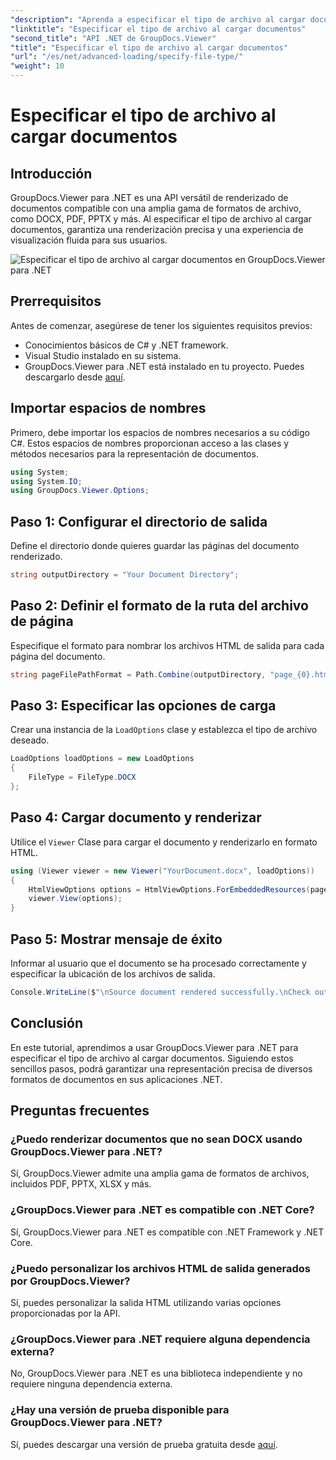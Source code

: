 ```yaml
---
"description": "Aprenda a especificar el tipo de archivo al cargar documentos con GroupDocs.Viewer para .NET. Represente con precisión varios formatos en sus aplicaciones .NET."
"linktitle": "Especificar el tipo de archivo al cargar documentos"
"second_title": "API .NET de GroupDocs.Viewer"
"title": "Especificar el tipo de archivo al cargar documentos"
"url": "/es/net/advanced-loading/specify-file-type/"
"weight": 10
---
```


# Especificar el tipo de archivo al cargar documentos

## Introducción
GroupDocs.Viewer para .NET es una API versátil de renderizado de documentos compatible con una amplia gama de formatos de archivo, como DOCX, PDF, PPTX y más. Al especificar el tipo de archivo al cargar documentos, garantiza una renderización precisa y una experiencia de visualización fluida para sus usuarios.

![Especificar el tipo de archivo al cargar documentos en GroupDocs.Viewer para .NET](/viewer/advanced-loading/specify-file-type-when-loading-documents-img.png)

## Prerrequisitos
Antes de comenzar, asegúrese de tener los siguientes requisitos previos:
- Conocimientos básicos de C# y .NET framework.
- Visual Studio instalado en su sistema.
- GroupDocs.Viewer para .NET está instalado en tu proyecto. Puedes descargarlo desde [aquí](https://releases.groupdocs.com/viewer/net/).
##
## Importar espacios de nombres
Primero, debe importar los espacios de nombres necesarios a su código C#. Estos espacios de nombres proporcionan acceso a las clases y métodos necesarios para la representación de documentos.
```csharp
using System;
using System.IO;
using GroupDocs.Viewer.Options;
```
## Paso 1: Configurar el directorio de salida
Define el directorio donde quieres guardar las páginas del documento renderizado.
```csharp
string outputDirectory = "Your Document Directory";
```
## Paso 2: Definir el formato de la ruta del archivo de página
Especifique el formato para nombrar los archivos HTML de salida para cada página del documento.
```csharp
string pageFilePathFormat = Path.Combine(outputDirectory, "page_{0}.html");
```
## Paso 3: Especificar las opciones de carga
Crear una instancia de la `LoadOptions` clase y establezca el tipo de archivo deseado.
```csharp
LoadOptions loadOptions = new LoadOptions
{
    FileType = FileType.DOCX
};
```
## Paso 4: Cargar documento y renderizar
Utilice el `Viewer` Clase para cargar el documento y renderizarlo en formato HTML.
```csharp
using (Viewer viewer = new Viewer("YourDocument.docx", loadOptions))
{
    HtmlViewOptions options = HtmlViewOptions.ForEmbeddedResources(pageFilePathFormat);
    viewer.View(options);
}
```
## Paso 5: Mostrar mensaje de éxito
Informar al usuario que el documento se ha procesado correctamente y especificar la ubicación de los archivos de salida.
```csharp
Console.WriteLine($"\nSource document rendered successfully.\nCheck output in {outputDirectory}.");
```

## Conclusión
En este tutorial, aprendimos a usar GroupDocs.Viewer para .NET para especificar el tipo de archivo al cargar documentos. Siguiendo estos sencillos pasos, podrá garantizar una representación precisa de diversos formatos de documentos en sus aplicaciones .NET.
## Preguntas frecuentes
### ¿Puedo renderizar documentos que no sean DOCX usando GroupDocs.Viewer para .NET?
Sí, GroupDocs.Viewer admite una amplia gama de formatos de archivos, incluidos PDF, PPTX, XLSX y más.
### ¿GroupDocs.Viewer para .NET es compatible con .NET Core?
Sí, GroupDocs.Viewer para .NET es compatible con .NET Framework y .NET Core.
### ¿Puedo personalizar los archivos HTML de salida generados por GroupDocs.Viewer?
Sí, puedes personalizar la salida HTML utilizando varias opciones proporcionadas por la API.
### ¿GroupDocs.Viewer para .NET requiere alguna dependencia externa?
No, GroupDocs.Viewer para .NET es una biblioteca independiente y no requiere ninguna dependencia externa.
### ¿Hay una versión de prueba disponible para GroupDocs.Viewer para .NET?
Sí, puedes descargar una versión de prueba gratuita desde [aquí](https://releases.groupdocs.com/viewer/net/).